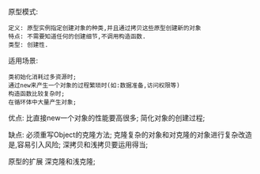 原型模式:
    
    定义: 原型实例指定创建对象的种类,并且通过拷贝这些原型创建新的对象
    特点: 不需要知道任何的创建细节,不调用构造函数.
    类型: 创建性.
    
    
适用场景:
    
    类初始化消耗过多资源时; 
    通过new来产生一个对象的过程繁琐时(如:数据准备,访问权限等)
    构造函数比较复杂时;
    在循环体中大量产生对象;
    
优点:
    比直接new一个对象的性能要高很多;
    简化对象的创建过程;
       
缺点:
    必须重写Object的克隆方法;
    克隆复杂的对象和对克隆的对象进行复杂改造是,容易引入风险;
    深拷贝和浅拷贝要运用得当;
    
原型的扩展
    深克隆和浅克隆;  